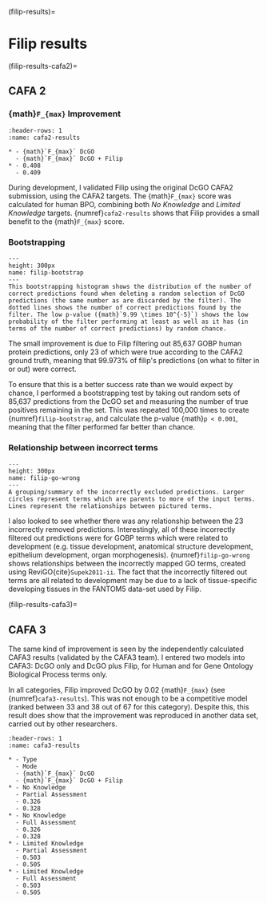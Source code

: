 (filip-results)=
# Filip results 

(filip-results-cafa2)=
## CAFA 2
[//]: # (TODO: Explain how I calculated it differently - based on only the types of things I was trying to do, which is why it's a bigger number)

### {math}`F_{max}` Improvement

```{list-table} CAFA2 data f-max results for DcGO and filip
:header-rows: 1
:name: cafa2-results

* - {math}`F_{max}` DcGO
  - {math}`F_{max}` DcGO + Filip
* - 0.408
  - 0.409
```

During development, I validated Filip using the original DcGO CAFA2 submission, using the CAFA2 targets.
The {math}`F_{max}` score was calculated for human BPO, combining both *No Knowledge* and *Limited Knowledge* targets. 
{numref}`cafa2-results` shows that Filip provides a small benefit to the {math}`F_{max}` score. 


### Bootstrapping

[//]: # (TODO: Explain bootstrapping?)

```{figure} ../images/filip_bootstrap.png
---
height: 300px
name: filip-bootstrap
---
This bootstrapping histogram shows the distribution of the number of correct predictions found when deleting a random selection of DcGO predictions (the same number as are discarded by the filter). The dotted lines shows the number of correct predictions found by the filter. The low p-value ({math}`9.99 \times 10^{-5}`) shows the low probability of the filter performing at least as well as it has (in terms of the number of correct predictions) by random chance.
```

The small improvement is due to Filip filtering out 85,637 GOBP human protein predictions, only 23 of which were true according to the CAFA2 ground truth, meaning that 99.973% of filip's predictions (on what to filter in or out) were correct.

[//]: # (TODO: Explain that the majority of predictions are false, since e.g. DcGO predicts up to 5% of the space of all possible predictions is true - with varying confidence)

To ensure that this is a better success rate than we would expect by chance, I performed a bootstrapping test by taking out random sets of 85,637 predictions from the DcGO set and measuring the number of true positives remaining in the set. 
This was repeated 100,000 times to create {numref}`filip-bootstrap`, and calculate the p-value {math}`p < 0.001`, meaning that the filter performed far better than chance.

### Relationship between incorrect terms

```{figure} ../images/revigo_filip_wrong_cafa2.png
---
height: 300px
name: filip-go-wrong
---
A grouping/summary of the incorrectly excluded predictions. Larger circles represent terms which are parents to more of the input terms. Lines represent the relationships between pictured terms.
```

I also looked to see whether there was any relationship between the 23 incorrectly removed predictions. 
Interestingly, all of these incorrectly filtered out predictions were for GOBP terms which were related to development (e.g. tissue development, anatomical structure development, epithelium development, organ morphogenesis). 
{numref}`filip-go-wrong` shows relationships between the incorrectly mapped GO terms, created using ReviGO{cite}`Supek2011-ii`. 
The fact that the incorrectly filtered out terms are all related to development may be due to a lack of tissue-specific developing tissues in the FANTOM5 data-set used by Filip.

(filip-results-cafa3)=
## CAFA 3 

[//]: # (TODO: Explain validation in more detail)

The same kind of improvement is seen by the independently calculated CAFA3 results (validated by the CAFA3 team).
I entered two models into CAFA3: DcGO only and DcGO plus Filip, for Human and for Gene Ontology Biological Process terms only. 

In all categories, Filip improved DcGO by 0.02 {math}`F_{max}` (see {numref}`cafa3-results`). 
This was not enough to be a competitive model (ranked between 33 and 38 out of 67 for this category).
Despite this, this result does show that the improvement was reproduced in another data set, carried out by other researchers.
 
[//]: # (TODO: Change labels to more sensible, e.g. type1 == -un-known, check)

[//]: # (NOTE: Type1 = no knowledge, type2 = limited knowledge, Mode1 = Full Assessement, Mode2 = Partial Assessment)

```{list-table} CAFA3 f-max results for DcGO and filip
:header-rows: 1
:name: cafa3-results

* - Type
  - Mode
  - {math}`F_{max}` DcGO
  - {math}`F_{max}` DcGO + Filip
* - No Knowledge
  - Partial Assessment
  - 0.326
  - 0.328
* - No Knowledge
  - Full Assessment
  - 0.326
  - 0.328
* - Limited Knowledge
  - Partial Assessment
  - 0.503
  - 0.505
* - Limited Knowledge
  - Full Assessment
  - 0.503
  - 0.505
```

[//]: # (TODO: Explain precision specifically)

<!--

## Coverage

We have seen that Filip was successful for 99.973% of it's "choices", but that the number of decisions it could make were not enough to usefully boost the performance of the predictor it was tested on.
This reveals that the limited success of Filip on the CAFA data is due to it's poor mapping coverage. 

### Using `uberon-py`

### Overall
-->